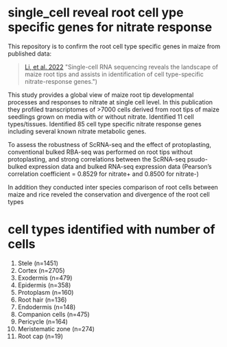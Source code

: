 # single_cell reveal root cell ype specific genes for nitrate response

This repository is to confirm the root cell type specific genes in maize from published data:
> [Li, et al. 2022](https://doi.org/10.1016/j.cj.2022.02.004) "Single-cell RNA sequencing reveals the landscape of maize root tips and assists in identification of cell type-specific nitrate-response genes.")

This study provides a global view of maize root tip developmental processes and responses to nitrate at single cell level.
In this publication they profiled transcriptomes of >7000 cells derived from root tips of maize seedlings grown on media with or without nitrate. 
Identified 11 cell types/tissues. Identified 85 cell type specific nitrate response genes including several known nitrate metabolic genes.

To assess the robustness of ScRNA-seq and the effect of protoplasting, conventional bulked RBA-seq was performed on root tips without protoplasting, and strong correlations between the ScRNA-seq psudo-bulked expression data and bulked RNA-seq expression data  (Pearson’s correlation coefficient = 0.8529 for nitrate+ and 0.8500 for nitrate-) 

In addition they conducted inter species comparison of root cells between maize and rice reveled the conservation and divergence of the root cell types

# cell types identified with number of cells 

1) Stele (n=1451)
2) Cortex (n=2705)
3) Exodermis (n=479)
4) Epidermis (n=358)
5) Protoplasm (n=160)
6) Root hair (n=136)
7) Endodermis (n=148)
8) Companion cells (n=475)
9) Pericycle (n=164)
10) Meristematic zone (n=274)
11) Root cap (n=19)

